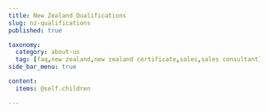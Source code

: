 ```yaml
---
title: New Zealand Qualifications
slug: nz-qualifications
published: true

taxonomy:
  category: about-us
  tag: [faq,new zealand,new zealand certificate,sales,sales consultant]
side_bar_menu: true

content:
  items: @self.children

---
```


